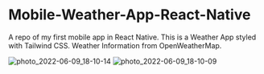 # Mobile-Weather-App-React-Native
A repo of my first mobile app in React Native. This is a Weather App styled with Tailwind CSS. Weather Information from OpenWeatherMap.



![photo_2022-06-09_18-10-14](https://user-images.githubusercontent.com/83133493/172915694-453e3dcc-7724-41f9-83ac-3c1ec9cd4960.jpg)
![photo_2022-06-09_18-10-09](https://user-images.githubusercontent.com/83133493/172915702-c8bb8242-f85a-4e56-9e4b-5751db04d1d2.jpg)
